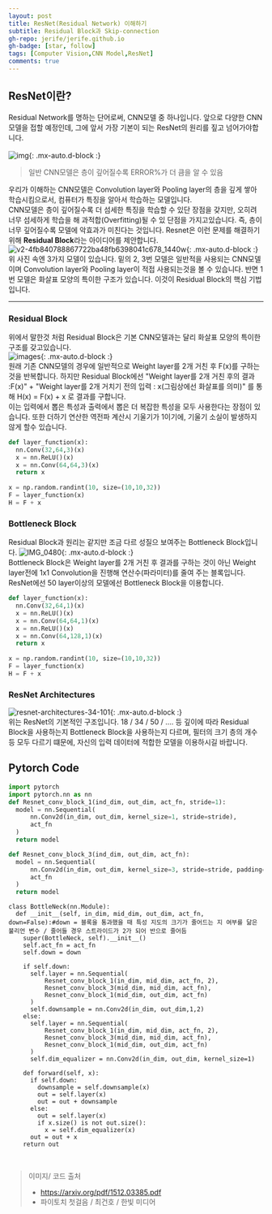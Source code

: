 ```yaml
---
layout: post
title: ResNet(Residual Network) 이해하기
subtitle: Residual Block과 Skip-connection
gh-repo: jerife/jerife.github.io
gh-badge: [star, follow]
tags: [Computer Vision,CNN Model,ResNet]
comments: true
---
```



## ResNet이란?
Residual Network를 명하는 단어로써, CNN모델 중 하나입니다. 앞으로 다양한 CNN 모델을 접할 예정인데, 그에 앞서 가장 기본이 되는 ResNet의 원리를 짚고 넘어가야합니다. <br/> <br/>
![img](https://user-images.githubusercontent.com/68190553/117818702-d3eefb80-b2a3-11eb-8e9b-759f9ba3a579.png){: .mx-auto.d-block :} 
> 일반 CNN모델은 층이 깊어질수록 ERROR%가 더 큼을 알 수 있음

우리가 이해하는 CNN모델은 Convolution layer와 Pooling layer의 층을 깊게 쌓아 학습시킴으로서, 컴퓨터가 특징을 알아서 학습하는 모델입니다.  <br/>
CNN모델은 층이 깊어질수록 더 섬세한 특징을 학습할 수 있단 장점을 갖지만, 오히려 너무 섬세하게 학습을 해 과적합(Overfitting)될 수 있 단점을 가지고있습니다.
즉, 층이 너무 깊어질수록 모델에 악효과가 미친다는 것입니다. Resnet은 이런 문제를 해결하기 위해  **Residual Block**라는  아이디어를 제안합니다. <br/>
![v2-4fb840788867722ba48fb6398041c678_1440w](https://user-images.githubusercontent.com/68190553/117786104-23bbcb80-b280-11eb-9b6e-55427faf1d62.jpg){: .mx-auto.d-block :} <br/>
위 사진 속엔 3가지 모델이 있습니다. 밑의 2, 3번 모델은 일반적을 사용되는 CNN모델이며 Convolution layer와 Pooling layer이 적접 사용되는것을 볼 수 있습니다. 
반면 1번 모델은 화살표 모양의 특이한 구조가 있습니다. 이것이 Residual Block의 핵심 기법입니다.

***

### Residual Block

위에서 말한것 처럼 Residual Block은 기본 CNN모델과는 달리 화살표 모양의 특이한 구조를 갖고있습니다.
<br/>
![images](https://user-images.githubusercontent.com/68190553/117819890-f5041c00-b2a4-11eb-89ef-68bad69af927.png){: .mx-auto.d-block :} <br/>
원래 기존 CNN모델의 경우에 일반적으로 Weight layer를 2개 거친 후 F(x)를 구하는 것을 반복합니다. 하지만 Residual Block에선 "Weight layer를 2개 거친 후의 결과 :F(x)" + "Weight layer를 2개 거치기 전의 입력 : x(그림상에선 화살표를 의미)" 를 통해 H(x) = F(x) + x 로 결과를 구합니다. <br/>
이는 입력에서 뽑은 특성과 출력에서 뽑은 더 복잡한 특성을 모두 사용한다는 장점이 있습니다. 또한 더하기 연산한 역전파 계산시 기울기가 1이기에, 기울기 소실이 발생하지 않게 할수 있습니다.<br/>
```python
def layer_function(x):
  nn.Conv(32,64,3)(x)
  x = nn.ReLU()(x)
  x = nn.Conv(64,64,3)(x)
  return x
  
x = np.random.randint(10, size=(10,10,32))
F = layer_function(x)
H = F + x
```

### Bottleneck Block
Residual Block과 원리는 같지만 조금 다르 성질으 보여주는 Bottleneck Block입니다.
![IMG_0480](https://user-images.githubusercontent.com/68190553/117821317-6bede480-b2a6-11eb-81b6-2b1aaae7c568.jpg){: .mx-auto.d-block :} <br/>
Bottleneck Block은  Weight layer를 2개 거친 후 결과를 구하는 것이 아닌  Weight layer전에 1x1 Convolution을 진행해 연산수(파라미터)를 줄여 주는 블록입니다. ResNet에선 50 layer이상의 모델에선 Bottleneck Block을 이용합니다.<br/>
```python
def layer_function(x):
  nn.Conv(32,64,1)(x)
  x = nn.ReLU()(x)
  x = nn.Conv(64,64,1)(x)
  x = nn.ReLU()(x)
  x = nn.Conv(64,128,1)(x)
  return x
  
x = np.random.randint(10, size=(10,10,32))
F = layer_function(x)
H = F + x
```
### ResNet Architectures
![resnet-architectures-34-101](https://user-images.githubusercontent.com/68190553/117823565-9345b100-b2a8-11eb-8b06-cfbe5511b053.png){: .mx-auto.d-block :} <br/>
위는 ResNet의 기본적인 구조입니다. 18 / 34 / 50 / .... 등 깊이에 따라 Residual Block을 사용하는지 Bottleneck Block을 사용하는지 다르며, 필터의 크기 층의 개수등 모두 다르기 떄문에, 자신의 입력 데이터에 적합한 모델을 이용하시길 바랍니다.<br/>


## Pytorch Code
```python
import pytorch
import pytorch.nn as nn
def Resnet_conv_block_1(ind_dim, out_dim, act_fn, stride=1):
  model = nn.Sequential(
      nn.Conv2d(in_dim, out_dim, kernel_size=1, stride=stride),
      act_fn
  )
  return model
```
```python
def Resnet_conv_block_3(ind_dim, out_dim, act_fn):
  model = nn.Sequential(
      nn.Conv2d(in_dim, out_dim, kernel_size=3, stride=stride, padding=1),
      act_fn
  )
  return model
```
```
class BottleNeck(nn.Module):
  def __init__(self, in_dim, mid_dim, out_dim, act_fn, down=False):#down = 블록을 통과했을 때 특성 지도의 크기가 줄어드는 지 여부를 닮은 불리언 변수 / 줄어들 경우 스트라이드가 2가 되어 반으로 줄어듬
    super(BottleNeck, self).__init__()
    self.act_fn = act_fn
    self.down = down

    if self.down:
      self.layer = nn.Sequential(
          Resnet_conv_block_1(in_dim, mid_dim, act_fn, 2),
          Resnet_conv_block_3(mid_dim, mid_dim, act_fn),
          Resnet_conv_block_1(mid_dim, out_dim, act_fn)
      )
      self.downsample = nn.Conv2d(in_dim, out_dim,1,2)
    else:
      self.layer = nn.Sequential(
          Resnet_conv_block_1(in_dim, mid_dim, act_fn, 2),
          Resnet_conv_block_3(mid_dim, mid_dim, act_fn),
          Resnet_conv_block_1(mid_dim, out_dim, act_fn)
      )
      self.dim_equalizer = nn.Conv2d(in_dim, out_dim, kernel_size=1)

    def forward(self, x):
      if self.down:
        downsample = self.downsample(x)
        out = self.layer(x)
        out = out + downsample
      else:
        out = self.layer(x)
        if x.size() is not out.size():
          x = self.dim_equalizer(x)
      out = out + x
    return out
```
<br/>

> 이미지/ 코드 출처
> * https://arxiv.org/pdf/1512.03385.pdf
> * 파이토치 첫걸음 / 최건호 / 한빛 미디어
